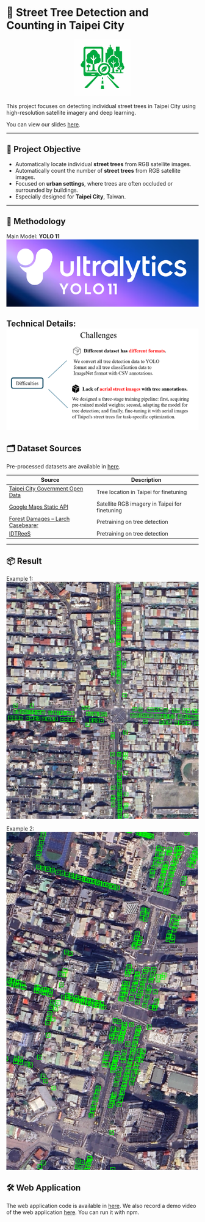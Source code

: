 # 🌳 Street Tree Detection and Counting in Taipei City
<p align="center">
    <img src="readme_figures/icon.ico" alt="icon" width="150"/>
</p>


This project focuses on detecting individual street trees in Taipei City using high-resolution satellite imagery and deep learning.

You can view our slides [here](https://github.com/cloud-peterjohn/Taipei_Trees/blob/main/Report.pptx).

---

## 📌 Project Objective

- Automatically locate individual **street trees** from RGB satellite images.
- Automatically count the number of **street trees** from RGB satellite images.
- Focused on **urban settings**, where trees are often occluded or surrounded by buildings.
- Especially designed for **Taipei City**, Taiwan.
---

## 🧠 Methodology

Main Model:
**YOLO 11** ![alt text](readme_figures/yolo.png)

Technical Details:
![alt text](readme_figures/challenge.png)
---

## 🗂️ Dataset Sources
Pre-processed datasets are available in [here](https://huggingface.co/datasets/zbyzby/TaipeiTrees/tree/main).

| Source | Description |
|--------|-------------|
| [Taipei City Government Open Data](https://data.gov.tw/) | Tree location in Taipei for finetuning |
| [Google Maps Static API](https://developers.google.com/maps/documentation/maps-static/overview?hl=en) | Satellite RGB imagery in Taipei for finetuning |
| [Forest Damages – Larch Casebearer](https://lila.science/datasets/forest-damages-larch-casebearer/) | Pretraining on tree detection |
| [IDTReeS](https://zenodo.org/records/3934932) | Pretraining on tree detection |

---
## 📦 Result
Example 1:
![result_visual](readme_figures/result_visual1.png)

Example 2:
![result_visual](readme_figures/result_visual2.png)

## 🛠️ Web Application
The web application code is available in [here](https://github.com/cloud-peterjohn/Taipei_Trees/tree/main/green-coverage). 
We also record a demo video of the web application [here](https://github.com/cloud-peterjohn/Taipei_Trees/blob/main/Web_Application.mp4).
You can run it with npm. 
